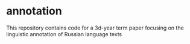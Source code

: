 # annotation
This repository contains code for a 3d-year term paper focusing on the linguistic annotation of Russian language texts
